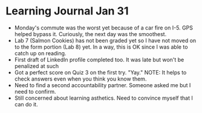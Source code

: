 <h1>Learning Journal Jan 31</h1>
<ul>
<li>Monday's commute was the worst yet because of a car fire on I-5.  GPS helped bypass it.  Curiously, the next day was the smoothest.</li>
<li>Lab 7 (Salmon Cookies) has not been graded yet so I have not moved on to the form portion (Lab 8) yet.  In a way, this is OK since I was able to catch up on reading.</li>  
<li>First draft of LinkedIn profile completed too.  It was late but won't be penalized at such</li>
<li>Got a perfect score on Quiz 3 on the first try. "Yay." NOTE:  It helps to check answers even when you think you know them.</li>
<li>Need to find a second accountability partner.  Someone asked me but I need to confirm.</li>
<li>Still concerned about learning asthetics.  Need to convince myself that I can do it.</li>
</ul>